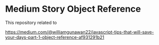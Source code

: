 # Medium Story Object Reference

This repository related to

https://medium.com/@williamgunawan22/javascript-tips-that-will-save-your-days-part-1-object-reference-af931291b21
